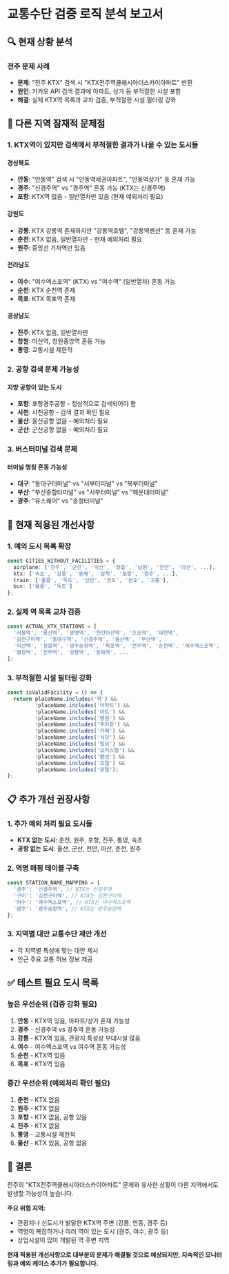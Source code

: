 # 교통수단 검증 로직 분석 보고서

## 🔍 현재 상황 분석

### 전주 문제 사례
- **문제**: "전주 KTX" 검색 시 "KTX전주역클래시아더스카이아파트" 반환
- **원인**: 카카오 API 검색 결과에 아파트, 상가 등 부적절한 시설 포함
- **해결**: 실제 KTX역 목록과 교차 검증, 부적절한 시설 필터링 강화

## 🚨 다른 지역 잠재적 문제점

### 1. KTX역이 있지만 검색에서 부적절한 결과가 나올 수 있는 도시들

#### 경상북도
- **안동**: "안동역" 검색 시 "안동역세권아파트", "안동역상가" 등 혼재 가능
- **경주**: "신경주역" vs "경주역" 혼동 가능 (KTX는 신경주역)
- **포항**: KTX역 없음 - 일반열차만 있음 (현재 예외처리 필요)

#### 강원도  
- **강릉**: KTX 강릉역 존재하지만 "강릉역호텔", "강릉역펜션" 등 혼재 가능
- **춘천**: KTX 없음, 일반열차만 - 현재 예외처리 필요
- **원주**: 중앙선 기차역만 있음

#### 전라남도
- **여수**: "여수엑스포역" (KTX) vs "여수역" (일반열차) 혼동 가능
- **순천**: KTX 순천역 존재
- **목포**: KTX 목포역 존재

#### 경상남도
- **진주**: KTX 없음, 일반열차만
- **창원**: 마산역, 창원중앙역 혼동 가능
- **통영**: 교통시설 제한적

### 2. 공항 검색 문제 가능성

#### 지방 공항이 있는 도시
- **포항**: 포항경주공항 - 정상적으로 검색되어야 함
- **사천**: 사천공항 - 검색 결과 확인 필요  
- **울산**: 울산공항 없음 - 예외처리 필요
- **군산**: 군산공항 없음 - 예외처리 필요

### 3. 버스터미널 검색 문제

#### 터미널 명칭 혼동 가능성
- **대구**: "동대구터미널" vs "서부터미널" vs "북부터미널"
- **부산**: "부산종합터미널" vs "서부터미널" vs "해운대터미널"
- **광주**: "유스퀘어" vs "송정터미널"

## 🔧 현재 적용된 개선사항

### 1. 예외 도시 목록 확장
```typescript
const CITIES_WITHOUT_FACILITIES = {
  airplane: ['전주', '군산', '익산', '정읍', '남원', '천안', '아산', ...],
  ktx: ['속초', '강릉', '동해', '삼척', '포항', '경주', ...],
  train: ['울릉', '독도', '신안', '진도', '완도', '고흥'],
  bus: ['울릉', '독도']
};
```

### 2. 실제 역 목록 교차 검증
```typescript
const ACTUAL_KTX_STATIONS = [
  '서울역', '용산역', '광명역', '천안아산역', '오송역', '대전역',
  '김천구미역', '동대구역', '신경주역', '울산역', '부산역',
  '익산역', '정읍역', '광주송정역', '목포역', '전주역', '순천역', '여수엑스포역',
  '평창역', '진부역', '강릉역', '동해역', ...
];
```

### 3. 부적절한 시설 필터링 강화
```typescript
const isValidFacility = () => {
  return placeName.includes('역') &&
         !placeName.includes('아파트') &&
         !placeName.includes('마트') &&
         !placeName.includes('병원') &&
         !placeName.includes('주차장') &&
         !placeName.includes('카페') &&
         !placeName.includes('식당') &&
         !placeName.includes('빌딩') &&
         !placeName.includes('오피스텔') &&
         !placeName.includes('펜션') &&
         !placeName.includes('호텔') &&
         !placeName.includes('모텔');
};
```

## 📋 추가 개선 권장사항

### 1. 추가 예외 처리 필요 도시들
- **KTX 없는 도시**: 춘천, 원주, 포항, 진주, 통영, 속초
- **공항 없는 도시**: 울산, 군산, 천안, 아산, 춘천, 원주

### 2. 역명 매핑 테이블 구축
```typescript
const STATION_NAME_MAPPING = {
  '경주': '신경주역', // KTX는 신경주역
  '구미': '김천구미역', // KTX는 김천구미역  
  '여수': '여수엑스포역', // KTX는 여수엑스포역
  '광주': '광주송정역', // KTX는 광주송정역
};
```

### 3. 지역별 대안 교통수단 제안 개선
- 각 지역별 특성에 맞는 대안 제시
- 인근 주요 교통 허브 정보 제공

## ✅ 테스트 필요 도시 목록

### 높은 우선순위 (검증 강화 필요)
1. **안동** - KTX역 있음, 아파트/상가 혼재 가능성
2. **경주** - 신경주역 vs 경주역 혼동 가능성  
3. **강릉** - KTX역 있음, 관광지 특성상 부대시설 많음
4. **여수** - 여수엑스포역 vs 여수역 혼동 가능성
5. **순천** - KTX역 있음
6. **목포** - KTX역 있음

### 중간 우선순위 (예외처리 확인 필요)
1. **춘천** - KTX 없음
2. **원주** - KTX 없음  
3. **포항** - KTX 없음, 공항 있음
4. **진주** - KTX 없음
5. **통영** - 교통시설 제한적
6. **울산** - KTX 있음, 공항 없음

## 🎯 결론

전주의 "KTX전주역클래시아더스카이아파트" 문제와 유사한 상황이 다른 지역에서도 발생할 가능성이 높습니다. 

**주요 위험 지역:**
- 관광지나 신도시가 발달한 KTX역 주변 (강릉, 안동, 경주 등)
- 역명이 복잡하거나 여러 역이 있는 도시 (경주, 여수, 광주 등)
- 상업시설이 많이 개발된 역 주변 지역

**현재 적용된 개선사항으로 대부분의 문제가 해결될 것으로 예상되지만, 지속적인 모니터링과 예외 케이스 추가가 필요합니다.** 